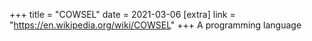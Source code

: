 +++
title = "COWSEL"
date = 2021-03-06
[extra]
link = "https://en.wikipedia.org/wiki/COWSEL"
+++
A programming language

